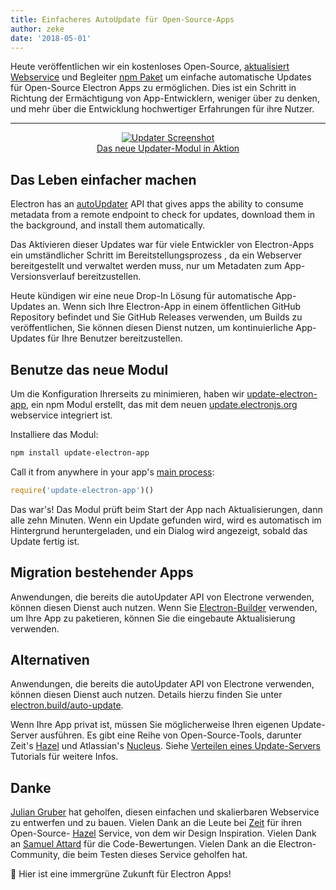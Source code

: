 ```yaml
---
title: Einfacheres AutoUpdate für Open-Source-Apps
author: zeke
date: '2018-05-01'
---
```


Heute veröffentlichen wir ein kostenloses Open-Source, [aktualisiert Webservice](https://github.com/electron/update.electronjs.org) und Begleiter [npm Paket](https://github.com/electron/update-electron-app) um einfache automatische Updates für Open-Source Electron Apps zu ermöglichen. Dies ist ein Schritt in Richtung der Ermächtigung von App-Entwicklern, weniger über zu denken, und mehr über die Entwicklung hochwertiger Erfahrungen für ihre Nutzer.

---

<figure>
  <a href="https://github.com/electron/update-electron-app" style="display: block; text-align: center;">
    <img class="screenshot" src="https://user-images.githubusercontent.com/2289/39480716-e9990910-4d1d-11e8-8901-9549c6ff6050.png" alt="Updater Screenshot">
    <figcaption>Das neue Updater-Modul in Aktion</figcaption>
  </a>
</figure>

## Das Leben einfacher machen

Electron has an [autoUpdater](https://electronjs.org/docs/tutorial/updates) API that gives apps the ability to consume metadata from a remote endpoint to check for updates, download them in the background, and install them automatically.

Das Aktivieren dieser Updates war für viele Entwickler von Electron-Apps ein umständlicher Schritt im Bereitstellungsprozess , da ein Webserver bereitgestellt und verwaltet werden muss, nur um Metadaten zum App-Versionsverlauf bereitzustellen.

Heute kündigen wir eine neue Drop-In Lösung für automatische App-Updates an. Wenn sich Ihre Electron-App in einem öffentlichen GitHub Repository befindet und Sie GitHub Releases verwenden, um Builds zu veröffentlichen, Sie können diesen Dienst nutzen, um kontinuierliche App-Updates für Ihre Benutzer bereitzustellen.

## Benutze das neue Modul

Um die Konfiguration Ihrerseits zu minimieren, haben wir [update-electron-app](https://github.com/electron/update-electron-app), ein npm Modul erstellt, das mit dem neuen [update.electronjs.org](https://github.com/electron/update.electronjs.org) webservice integriert ist.

Installiere das Modul:

```sh
npm install update-electron-app
```

Call it from anywhere in your app's [main process](https://electronjs.org/docs/glossary#main-process):

```js
require('update-electron-app')()
```

Das war's! Das Modul prüft beim Start der App nach Aktualisierungen, dann alle zehn Minuten. Wenn ein Update gefunden wird, wird es automatisch im Hintergrund heruntergeladen, und ein Dialog wird angezeigt, sobald das Update fertig ist.

## Migration bestehender Apps

Anwendungen, die bereits die autoUpdater API von Electrone verwenden, können diesen Dienst auch nutzen. Wenn Sie [Electron-Builder](https://github.com/electron-userland/electron-builder) verwenden, um Ihre App zu paketieren, können Sie die eingebaute Aktualisierung verwenden.

## Alternativen

Anwendungen, die bereits die autoUpdater API von Electrone verwenden, können diesen Dienst auch nutzen. Details hierzu finden Sie unter [electron.build/auto-update](https://www.electron.build/auto-update).

Wenn Ihre App privat ist, müssen Sie möglicherweise Ihren eigenen Update-Server ausführen. Es gibt eine Reihe von Open-Source-Tools, darunter Zeit's [Hazel](https://github.com/zeit/hazel) und Atlassian's [Nucleus](https://github.com/atlassian/nucleus). Siehe [Verteilen eines Update-Servers](https://electronjs.org/docs/tutorial/updates#deploying-an-update-server) Tutorials für weitere Infos.

## Danke

[Julian Gruber](http://juliangruber.com/) hat geholfen, diesen einfachen und skalierbaren Webservice zu entwerfen und zu bauen. Vielen Dank an die Leute bei [Zeit](https://zeit.co) für ihren Open-Source- [Hazel](https://github.com/zeit/hazel) Service, von dem wir Design Inspiration. Vielen Dank an [Samuel Attard](https://www.samuelattard.com/) für die Code-Bewertungen. Vielen Dank an die Electron-Community, die beim Testen dieses Service geholfen hat.

🌲 Hier ist eine immergrüne Zukunft für Electron Apps!
